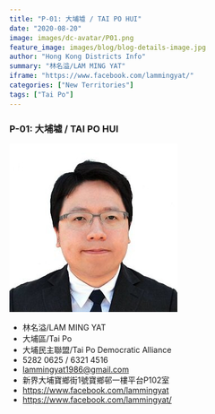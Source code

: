 ```yaml
---
title: "P-01: 大埔墟 / TAI PO HUI"
date: "2020-08-20"
image: images/dc-avatar/P01.png
feature_image: images/blog/blog-details-image.jpg
author: "Hong Kong Districts Info"
summary: "林名溢/LAM MING YAT"
iframe: "https://www.facebook.com/lammingyat/"
categories: ["New Territories"]
tags: ["Tai Po"]
---
```


### P-01: 大埔墟 / TAI PO HUI  
![](/images/dc-avatar/P01.png)  

 - 林名溢/LAM MING YAT  
 - 大埔區/Tai Po  
 - 大埔民主聯盟/Tai Po Democratic Alliance  
 - 5282 0625 / 6321 4516  
 - lammingyat1986@gmail.com  
 - 新界大埔寶鄉街1號寶鄉邨一樓平台P102室  
 - https://www.facebook.com/lammingyat  
 - https://www.facebook.com/lammingyat/
